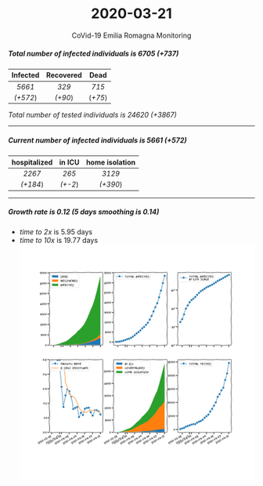 <div align='center'>

# 2020-03-21
CoVid-19 Emilia Romagna Monitoring
</div>

##### Total number of infected individuals is 6705 (+737)
Infected | Recovered | Dead
:---: | :---: | :---:
*5661* | *329* | *715*
*(+572*) | *(+90*) | (*+75*)

*Total number of tested individuals is 24620 (+3867)*
***
##### Current number of infected individuals is 5661 (+572)
hospitalized | in ICU | home isolation
:---: | :---: | :---:
*2267* |*265* |*3129*
*(+184*) |*(+-2*) |*(+390*)
***
##### Growth rate is 0.12 (5 days smoothing is 0.14)
- *time to 2x* is 5.95 days
- *time to 10x* is 19.77 days
![stats][stats]

[stats]: stats_EmiliaRomagna.png
